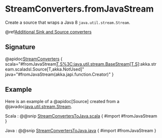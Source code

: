 # StreamConverters.fromJavaStream

Create a source that wraps a Java 8 `java.util.stream.Stream`.

@ref[Additional Sink and Source converters](../index.md#additional-sink-and-source-converters)

## Signature

@apidoc[StreamConverters](StreamConverters$) { scala="#fromJavaStream[T,S%3C:java.util.stream.BaseStream[T,S]](stream:()=%3Ejava.util.stream.BaseStream[T,S]):akka.stream.scaladsl.Source[T,akka.NotUsed]" java="#fromJavaStream(akka.japi.function.Creator)" }

## Example

Here is an example of a @apidoc[Source] created from a @javadoc[java.util.stream.Stream](java.util.stream.Stream).

Scala
:   @@snip [StreamConvertersToJava.scala](/akka-docs/src/test/scala/docs/stream/operators/converters/StreamConvertersToJava.scala) { #import #fromJavaStream }

Java
:   @@snip [StreamConvertersToJava.java](/akka-docs/src/test/java/jdocs/stream/operators/converters/StreamConvertersToJava.java) { #import #fromJavaStream }

